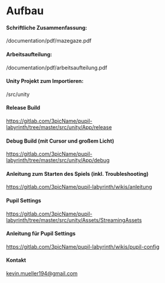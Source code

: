 # Aufbau
#### Schriftliche Zusammenfassung:
/documentation/pdf/mazegaze.pdf

#### Arbeitsaufteilung:
/documentation/pdf/arbeitsaufteilung.pdf

#### Unity Projekt zum Importieren:
/src/unity

#### Release Build
https://gitlab.com/3picName/pupil-labyrinth/tree/master/src/unity/App/release

#### Debug Build (mit Cursor und großem Licht)
https://gitlab.com/3picName/pupil-labyrinth/tree/master/src/unity/App/debug

#### Anleitung zum Starten des Spiels (inkl. Troubleshooting)
https://gitlab.com/3picName/pupil-labyrinth/wikis/anleitung

#### Pupil Settings
https://gitlab.com/3picName/pupil-labyrinth/tree/master/src/unity/Assets/StreamingAssets

#### Anleitung für Pupil Settings
https://gitlab.com/3picName/pupil-labyrinth/wikis/pupil-config

#### Kontakt
kevin.mueller194@gmail.com


